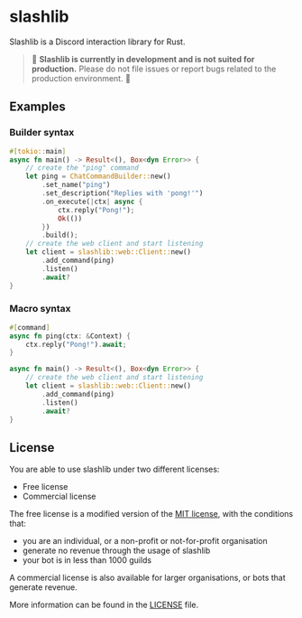 # slashlib

Slashlib is a Discord interaction library for Rust.

> 🚧 **Slashlib is currently in development and is not suited for production.** Please do not file issues or report bugs related to the production environment. 🚧

## Examples

### Builder syntax

```rs
#[tokio::main]
async fn main() -> Result<(), Box<dyn Error>> {
	// create the "ping" command
	let ping = ChatCommandBuilder::new()
		.set_name("ping")
		.set_description("Replies with 'pong!'")
		.on_execute(|ctx| async {
			ctx.reply("Pong!");
			Ok(())
		})
		.build();
	// create the web client and start listening
	let client = slashlib::web::Client::new()
		.add_command(ping)
		.listen()
		.await?
}
```

### Macro syntax

```rs
#[command]
async fn ping(ctx: &Context) {
	ctx.reply("Pong!").await;
}

async fn main() -> Result<(), Box<dyn Error>> {
	// create the web client and start listening
	let client = slashlib::web::Client::new()
		.add_command(ping)
		.listen()
		.await?
}
```

## License

You are able to use slashlib under two different licenses:

-   Free license
-   Commercial license

The free license is a modified version of the [MIT license](https://opensource.org/licenses/MIT), with the conditions that:

-   you are an individual, or a non-profit or not-for-profit organisation
-   generate no revenue through the usage of slashlib
-   your bot is in less than 1000 guilds

A commercial license is also available for larger organisations, or bots that generate revenue.

More information can be found in the [LICENSE](LICENSE.md) file.
